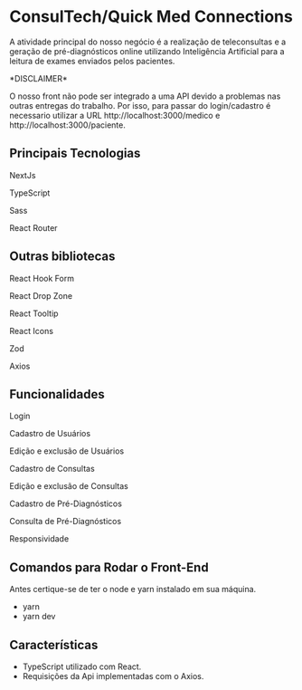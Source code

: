 # ConsulTech/Quick Med Connections

A atividade principal do nosso negócio é a realização de teleconsultas e a geração de pré-diagnósticos online utilizando Inteligência Artificial para a leitura de exames enviados pelos pacientes.


<p>*DISCLAIMER*</p>
O nosso front não pode ser integrado a uma API devido a problemas nas outras entregas do trabalho.
Por isso, para passar do login/cadastro é necessario utilizar a URL http://localhost:3000/medico e http://localhost:3000/paciente.
<br>


## Principais Tecnologias
<p>NextJs<p>
<p>TypeScript<p>
<p>Sass<p>
<p>React Router<p>

## Outras bibliotecas 
<p>React Hook Form</p>
<p>React Drop Zone</p>
<p>React Tooltip</p>
<p>React Icons</p>
<p>Zod</p>
<p>Axios</p>

## Funcionalidades
<p>Login</p>
<p>Cadastro de Usuários</p>
<p>Edição e exclusão de Usuários</p>
<p>Cadastro de Consultas</p>
<p>Edição e exclusão de Consultas</p>
<p>Cadastro de Pré-Diagnósticos</p>
<p>Consulta de Pré-Diagnósticos</p>
<p>Responsividade</p>

## Comandos para Rodar o Front-End

<p>Antes certique-se de ter o node e yarn instalado em sua máquina.</p>

<ul>
    <li>yarn</li>
    <li>yarn dev</li>
</ul>

## Características
<ul>
    <li>TypeScript utilizado com React.</li>
    <li>Requisições da Api implementadas com o Axios.</li>
</ul>




